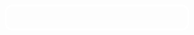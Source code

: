 <!DOCTYPE html>
<html lang="en">
<head>
 <meta charset="UTF-8">
 <title>My clock</title>
</head>


<body>
 <div id="clock"></div>
 <br>
</body>
</html>
<style>
 
 body{
 display: flex;
 align-items: center;
 height: 100vh;
 justify-content: center;
 background: repeating-radial-gradient(circle, #ff00ee, #00fff7 100%);
 font-family: Arial, sans-serif;
}
#clock{
 font-size: 4.5rem;
 font-weight: 1000;
 padding: 30px 40px;
 border-radius: 19px;
 border: 5px solid rgb(300, 300, 300);
 color: #00ffee;
}

</style>
<script>
 
 function updateClock(){
 var now = new Date();
 var hours = now.getHours();
 var minutes = now.getMinutes();
 var seconds = now.getSeconds();
 
 hours = hours < 10 ? "0" + hours : hours;
 minutes = minutes < 10 ? "0" + minutes : minutes;
 seconds = seconds < 10 ? "0" + seconds : seconds;
 
 var timeString = hours + ":" + minutes + ":" + seconds;
 document.getElementById("clock").innerHTML = timeString;
 }
 
setInterval(updateClock, 1000);
updateClock();
 
</script>